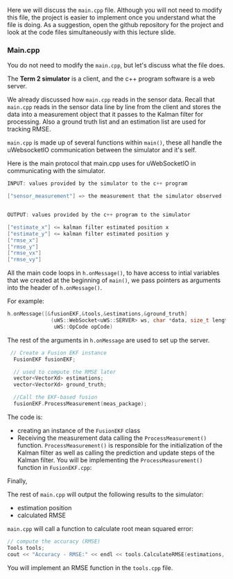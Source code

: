 Here we will discuss the `main.cpp` file. Although you will not need to modify this file, the project is easier to implement once you understand what the file is doing. As a suggestion, open the github repository for the project and look at the code files simultaneously with this lecture slide.



### Main.cpp

You do not need to modify the `main.cpp`, but let's discuss what the file does.

The **Term 2 simulator** is a client, and the c++ program software is a web server.

We already discussed how `main.cpp` reads in the sensor data. Recall that `main.cpp` reads in the sensor data line by line from the client and stores the data into a measurement object that it passes to the Kalman filter for processing. Also a ground truth list and an estimation list are used for tracking RMSE.

`main.cpp` is made up of several functions within `main()`, these all handle the uWebsocketIO communication between the simulator and it's self.

Here is the main protocol that main.cpp uses for uWebSocketIO in communicating with the simulator.

```c++
INPUT: values provided by the simulator to the c++ program

["sensor_measurement"] => the measurement that the simulator observed (either lidar or radar)


OUTPUT: values provided by the c++ program to the simulator

["estimate_x"] <= kalman filter estimated position x
["estimate_y"] <= kalman filter estimated position y
["rmse_x"]
["rmse_y"]
["rmse_vx"]
["rmse_vy"]
```

All the main code loops in `h.onMessage()`, to have access to intial variables that we created at the beginning of `main()`, we pass pointers as arguments into the header of `h.onMessage()`.

For example:

```c++
h.onMessage([&fusionEKF,&tools,&estimations,&ground_truth]
              (uWS::WebSocket<uWS::SERVER> ws, char *data, size_t length, 
               uWS::OpCode opCode)
```

The rest of the arguments in `h.onMessage` are used to set up the server.



```c++
 // Create a Fusion EKF instance
  FusionEKF fusionEKF;

  // used to compute the RMSE later
  vector<VectorXd> estimations;
  vector<VectorXd> ground_truth;

  //Call the EKF-based fusion
  fusionEKF.ProcessMeasurement(meas_package); 
```



The code is:

- creating an instance of the `FusionEKF` class
- Receiving the measurement data calling the `ProcessMeasurement()` function. `ProcessMeasurement()` is responsible for the initialization of the Kalman filter as well as calling the prediction and update steps of the Kalman filter. You will be implementing the `ProcessMeasurement()` function in `FusionEKF.cpp`:

Finally,

The rest of `main.cpp` will output the following results to the simulator:

- estimation position
- calculated RMSE

`main.cpp` will call a function to calculate root mean squared error:

```c++
// compute the accuracy (RMSE)
Tools tools;
cout << "Accuracy - RMSE:" << endl << tools.CalculateRMSE(estimations, ground_truth) << endl;
```

You will implement an RMSE function in the `tools.cpp` file.

